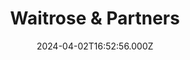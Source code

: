 ---
date: 2024-04-02T16:52:56.000Z
title: Waitrose & Partners
latitude: 52.03558142417081
longitude: 0.7317279136050154
category: checkin
---